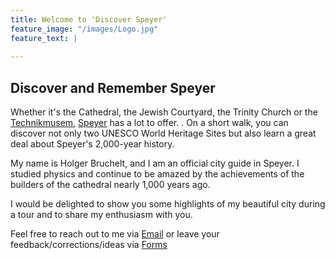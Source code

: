 ```yaml
---
title: Welcome to 'Discover Speyer'
feature_image: "/images/Logo.jpg"
feature_text: |
  
---
```

## Discover and Remember Speyer
Whether it's the Cathedral, the Jewish Courtyard, the Trinity Church or the [Technikmusem](/Technikmuseum/), [Speyer](/Speyer/) has a lot to offer. . On a short walk, you can discover not only two UNESCO World Heritage Sites but also learn a great deal about Speyer's 2,000-year history.

My name is Holger Bruchelt, and I am an official city guide in Speyer. I studied physics and continue to be amazed by the achievements of the builders of the cathedral nearly 1,000 years ago.

I would be delighted to show you some highlights of my beautiful city during a tour  and to share my enthusiasm with you.

Feel free to reach out to me via [Email](mailto:speyer@bruchelt.de) or leave your feedback/corrections/ideas via [Forms](https://forms.office.com/e/jryvAHBkrE)

